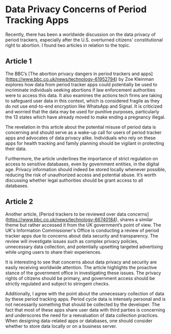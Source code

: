 # Data Privacy Concerns of Period Tracking Apps
Recently, there has been a worldwide discussion on the data privacy of period trackers, especially after the U.S. overturned citizens' constitutional right to abortion. I found two articles in relation to the topic. 

## Article 1
The BBC’s [The abortion privacy dangers in period trackers and apps] (https://www.bbc.co.uk/news/technology-61952794) by Zoe Kleinman explores how data from period tracker apps could potentially be used to incriminate individuals seeking abortions if law enforcement authorities were to access this data. It also examines the actions tech firms are taking to safeguard user data in this context, which is considered fragile as they do not use end-to-end encryption like WhatsApp and Signal. It is criticized and worried that the data may be used for punitive purposes, particularly the 13 states which have already moved to make ending a pregnancy illegal. 

The revelation in this article about the potential misuse of period data is concerning and should serve as a wake-up call for users of period tracker apps and advocates of data privacy alike. Individuals who rely on these apps for health tracking and family planning should be vigilant in protecting their data. 

Furthermore, the article underlines the importance of strict regulation on access to sensitive databases, even by government entities, in the digital age. Privacy information should indeed be stored locally whenever possible, reducing the risk of unauthorized access and potential abuse. It’s worth discussing whether legal authorities should be grant access to all databases.

## Article 2
Another article, [Period trackers to be reviewed over data concerns] (https://www.bbc.co.uk/news/technology-66740184), shares a similar theme but rather accessed it from the UK government’s point of view. The UK's Information Commissioner's Office is conducting a review of period tracker apps due to concerns about data security and transparency. The review will investigate issues such as complex privacy policies, unnecessary data collection, and potentially upsetting targeted advertising while urging users to share their experiences.

It is interesting to see that concerns about data privacy and security are easily receiving worldwide attention. The article highlights the proactive stance of the government office in investigating these issues. The privacy rights of citizens should be primary, and government access should be strictly regulated and subject to stringent checks. 

Additionally, I agree with the point about the unnecessary collection of data by these period tracking apps. Period cycle data is intensely personal and is not necessarily something that should be collected by the developer. The fact that most of these apps share user data with third parties is concerning and underscores the need for a reevaluation of data collection practices. When designing data-related apps or databases, one should consider whether to store data locally or on a business server.
